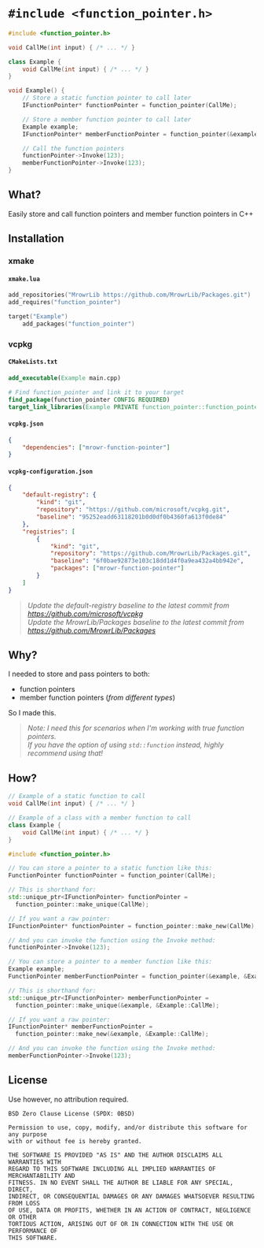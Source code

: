 # `#include <function_pointer.h>`

```cpp
#include <function_pointer.h>

void CallMe(int input) { /* ... */ }

class Example {
    void CallMe(int input) { /* ... */ }    
}

void Example() {
    // Store a static function pointer to call later
    IFunctionPointer* functionPointer = function_pointer(CallMe);

    // Store a member function pointer to call later
    Example example;
    IFunctionPointer* memberFunctionPointer = function_pointer(&example, &Example::CallMe);

    // Call the function pointers
    functionPointer->Invoke(123);
    memberFunctionPointer->Invoke(123);
}
```

## What?

Easily store and call function pointers and member function pointers in C++

## Installation

### xmake

#### `xmake.lua`

```lua
add_repositories("MrowrLib https://github.com/MrowrLib/Packages.git")
add_requires("function_pointer")

target("Example")
    add_packages("function_pointer")
```

### vcpkg

#### `CMakeLists.txt`

```cmake
add_executable(Example main.cpp)

# Find function_pointer and link it to your target
find_package(function_pointer CONFIG REQUIRED)
target_link_libraries(Example PRIVATE function_pointer::function_pointer)
```

#### `vcpkg.json`

```json
{
    "dependencies": ["mrowr-function-pointer"]
}
```

#### `vcpkg-configuration.json`

```json
{
    "default-registry": {
        "kind": "git",
        "repository": "https://github.com/microsoft/vcpkg.git",
        "baseline": "95252eadd63118201b0d0df0b4360fa613f0de84"
    },
    "registries": [
        {
            "kind": "git",
            "repository": "https://github.com/MrowrLib/Packages.git",
            "baseline": "6f0bae92873e103c18dd1d4f0a9ea432a4bb942e",
            "packages": ["mrowr-function-pointer"]
        }
    ]
}
```

> _Update the default-registry baseline to the latest commit from https://github.com/microsoft/vcpkg_  
> _Update the MrowrLib/Packages baseline to the latest commit from https://github.com/MrowrLib/Packages_

## Why?

I needed to store and pass pointers to both:
- function pointers
- member function pointers (_from different types_)

So I made this.

> _Note: I need this for scenarios when I'm working with true function pointers._  
> _If you have the option of using `std::function` instead, highly recommend using that!_

## How?

```cpp
// Example of a static function to call
void CallMe(int input) { /* ... */ }

// Example of a class with a member function to call
class Example {
    void CallMe(int input) { /* ... */ }    
}
```

```cpp
#include <function_pointer.h>

// You can store a pointer to a static function like this:
FunctionPointer functionPointer = function_pointer(CallMe);

// This is shorthand for:
std::unique_ptr<IFunctionPointer> functionPointer =
  function_pointer::make_unique(CallMe);

// If you want a raw pointer:
IFunctionPointer* functionPointer = function_pointer::make_new(CallMe);

// And you can invoke the function using the Invoke method:
functionPointer->Invoke(123);
```

```cpp
// You can store a pointer to a member function like this:
Example example;
FunctionPointer memberFunctionPointer = function_pointer(&example, &Example::CallMe);

// This is shorthand for:
std::unique_ptr<IFunctionPointer> memberFunctionPointer =
  function_pointer::make_unique(&example, &Example::CallMe);

// If you want a raw pointer:
IFunctionPointer* memberFunctionPointer =
  function_pointer::make_new(&example, &Example::CallMe);

// And you can invoke the function using the Invoke method:
memberFunctionPointer->Invoke(123);
```

## License

Use however, no attribution required.

```
BSD Zero Clause License (SPDX: 0BSD)

Permission to use, copy, modify, and/or distribute this software for any purpose
with or without fee is hereby granted.

THE SOFTWARE IS PROVIDED "AS IS" AND THE AUTHOR DISCLAIMS ALL WARRANTIES WITH
REGARD TO THIS SOFTWARE INCLUDING ALL IMPLIED WARRANTIES OF MERCHANTABILITY AND
FITNESS. IN NO EVENT SHALL THE AUTHOR BE LIABLE FOR ANY SPECIAL, DIRECT,
INDIRECT, OR CONSEQUENTIAL DAMAGES OR ANY DAMAGES WHATSOEVER RESULTING FROM LOSS
OF USE, DATA OR PROFITS, WHETHER IN AN ACTION OF CONTRACT, NEGLIGENCE OR OTHER
TORTIOUS ACTION, ARISING OUT OF OR IN CONNECTION WITH THE USE OR PERFORMANCE OF
THIS SOFTWARE.
```
